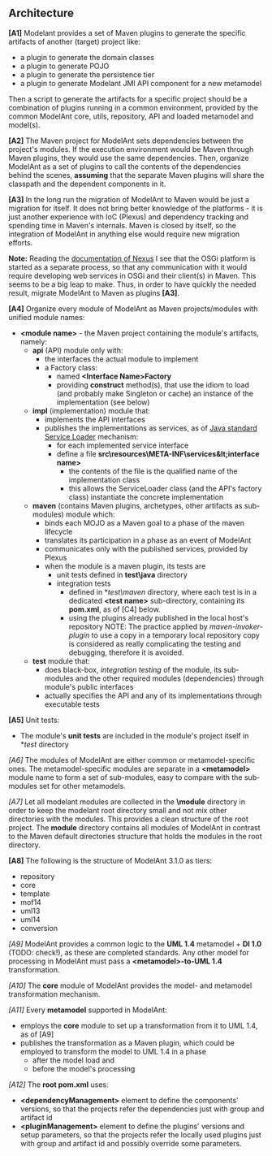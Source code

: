 Architecture
------------

**\[A1\]** Modelant provides a set of Maven plugins to generate the specific artifacts of another (target) project like:

  * a plugin to generate the domain classes
  * a plugin to generate POJO
  * a plugin to generate the persistence tier
  * a plugin to generate Modelant JMI API component for a new metamodel

Then a script to generate the artifacts for a specific project should be a combination of plugins running in a common environment, provided by the common ModelAnt core, utils, repository, API and loaded metamodel and model(s).

**\[A2\]** The Maven project for ModelAnt sets dependencies between the project's modules. If the execution environment would be Maven through Maven plugins, they would use the same dependencies. Then, organize ModelAnt as a set of plugins to call the contents of the dependencies behind the scenes, **assuming** that the separate Maven plugins will share the classpath and the dependent components in it.

**\[A3\]** In the long run the migration of ModelAnt to Maven would be just a migration for itself. It does not bring better knowledge of the platforms - it is just another experience with IoC (Plexus) and dependency tracking and spending time in Maven's internals. Maven is closed by itself, so the integration of ModelAnt in anything else would require new migration efforts. 

**Note:**
    Reading the [documentation of Nexus](https://books.sonatype.com/mcookbook/reference/index.html) I see that the OSGi platform is started as a separate process, so that any communication with it would require developing web services in OSGi and their client(s) in Maven. This seems to be a big leap to make. Thus, in order to have quickly the needed result, migrate ModelAnt to Maven as plugins **\[A3\]**.

**\[A4\]** Organize every module of ModelAnt as Maven projects/modules with unified module names:

  * **&lt;module name&gt;** - the Maven project containing the module's artifacts, namely:
    * **api** (API) module only with:
      * the interfaces the actual module to implement
      * a Factory class:
        * named **&lt;Interface Name&gt;Factory**
        * providing **construct** method(s), that use the idiom to load (and probably make Singleton or cache) an instance of the implementation (see below)
    * **impl** (implementation) module that:
      * implements the API interfaces
      * publishes the implementations as services, as of [Java standard Service Loader](https://docs.oracle.com/javase/6/docs/api/java/util/ServiceLoader.html) mechanism:
          * for each implemented service interface 
          * define a file **src\resources\META-INF\services\&lt;interface name&gt;**
            * the contents of the file is the qualified name of the implementation class
            * this allows the ServiceLoader class (and the API's factory class) instantiate the concrete implementation
    * **maven** (contains Maven plugins, archetypes, other artifacts as sub-modules) module which:
      * binds each MOJO as a Maven goal to a phase of the maven lifecycle 
      * translates its participation in a phase as an event of ModelAnt
      * communicates only with the published services, provided by Plexus
      * when the module is a maven plugin, its tests are
        * unit tests defined in **test\java** directory
        * integration tests
          * defined in **test\maven* directory, where each test is in a dedicated **&lt;test name&gt;** sub-directory, containing its **pom.xml**, as of \[C4\] below.
          * using the plugins already published in the local host's repository
            NOTE: The practice applied by *maven-invoker-plugin* to use a copy in a temporary local repository copy is considered as really complicating the testing and debugging, therefore it is avoided.
    * **test** module that:
      * does black-box, *integration testing* of the module, its sub-modules and the other required modules (dependencies) through module's public interfaces
      * actually specifies the API and any of its implementations through executable tests

**\[A5\]** Unit tests: 

  * The module's **unit tests** are included in the module's project itself in **test* directory

*\[A6\]* The modules of ModelAnt are either common or metamodel-specific ones. The metamodel-specific modules are separate in a **&lt;metamodel&gt;** module name to form a set of sub-modules, easy to compare with the sub-modules set for other metamodels.

*\[A7\]* Let all modelant modules are collected in the **\module** directory in order to keep the modelant root directory small and not mix other directories with the modules. This provides a clean structure of the root project. The **module** directory contains all modules of ModelAnt in contrast to the Maven default directories structure that holds the modules in the root directory.

**\[A8\]** The following is the structure of ModelAnt 3.1.0 as tiers:

  * repository
  * core
  * template
  * mof14
  * uml13 
  * uml14
  * conversion

*\[A9\]* ModelAnt provides a common logic to the **UML 1.4** metamodel + **DI 1.0** (TODO: check!), as these are completed standards. Any other model for processing in ModelAnt must pass a **&lt;metamodel&gt;-to-UML 1.4** transformation.

*\[A10\]* The **core** module of ModelAnt provides the model- and metamodel transformation mechanism. 

*\[A11\]* Every **metamodel** supported in ModelAnt:

  * employs the **core** module to set up a transformation from it to UML 1.4, as of \[A9\]
  * publishes the transformation as a Maven plugin, which could be employed to transform the model to UML 1.4 in a phase 
    * after the model load
      and
    * before the model's processing

*\[A12\]* The **root pom.xml** uses:

  * **&lt;dependencyManagement&gt;** element to define the components' versions, so that the projects refer the dependencies just with group and artifact id
  * **&lt;pluginManagement&gt;** element to define the plugins' versions and setup parameters, so that the projects refer the locally used plugins just with group and artifact id and possibly override some parameters.